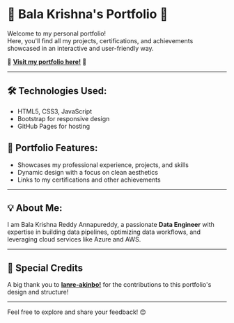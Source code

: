 # 🎨 Bala Krishna's Portfolio 🎨

Welcome to my personal portfolio!  
Here, you'll find all my projects, certifications, and achievements showcased in an interactive and user-friendly way.

🔗 **[Visit my portfolio here!](https://bannapu1.github.io/bala-portfolio/)** 🔗

---

## 🛠️ Technologies Used:
- HTML5, CSS3, JavaScript
- Bootstrap for responsive design
- GitHub Pages for hosting

## 🎯 Portfolio Features:
- Showcases my professional experience, projects, and skills
- Dynamic design with a focus on clean aesthetics
- Links to my certifications and other achievements

---

## 💡 About Me:
I am Bala Krishna Reddy Annapureddy, a passionate **Data Engineer** with expertise in building data pipelines, optimizing data workflows, and leveraging cloud services like Azure and AWS.

---

## 🤝 Special Credits
A big thank you to **[lanre-akinbo!](https://github.com/lanre-akinbo/portfolio)** for the contributions to this portfolio's design and structure!

---

Feel free to explore and share your feedback! 😊
